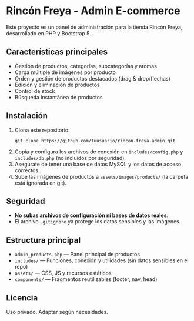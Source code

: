 # Rincón Freya - Admin E-commerce

Este proyecto es un panel de administración para la tienda Rincón Freya, desarrollado en PHP y Bootstrap 5.

## Características principales
- Gestión de productos, categorías, subcategorías y aromas
- Carga múltiple de imágenes por producto
- Orden y gestión de productos destacados (drag & drop/flechas)
- Edición y eliminación de productos
- Control de stock
- Búsqueda instantánea de productos

## Instalación
1. Clona este repositorio:
   ```
   git clone https://github.com/tuusuario/rincon-freya-admin.git
   ```
2. Copia y configura los archivos de conexión en `includes/config.php` y `includes/db.php` (no incluidos por seguridad).
3. Asegúrate de tener una base de datos MySQL y los datos de acceso correctos.
4. Sube las imágenes de productos a `assets/images/products/` (la carpeta está ignorada en git).

## Seguridad
- **No subas archivos de configuración ni bases de datos reales.**
- El archivo `.gitignore` ya protege los datos sensibles y las imágenes.

## Estructura principal
- `admin_products.php` — Panel principal de productos
- `includes/` — Funciones, conexión y utilidades (sin datos sensibles en el repo)
- `assets/` — CSS, JS y recursos estáticos
- `components/` — Fragmentos reutilizables (footer, nav, head)

## Licencia
Uso privado. Adaptar según necesidades.
